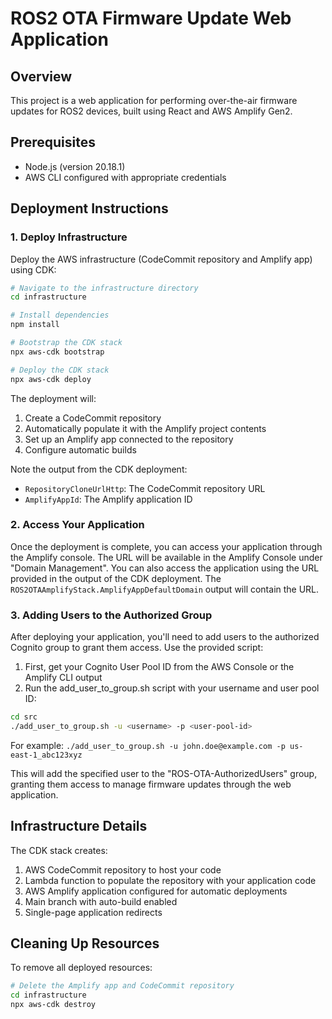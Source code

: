 # ROS2 OTA Firmware Update Web Application

## Overview
This project is a web application for performing over-the-air firmware updates for ROS2 devices, built using React and AWS Amplify Gen2.

## Prerequisites
- Node.js (version 20.18.1)
- AWS CLI configured with appropriate credentials

## Deployment Instructions

### 1. Deploy Infrastructure
Deploy the AWS infrastructure (CodeCommit repository and Amplify app) using CDK:

```bash
# Navigate to the infrastructure directory
cd infrastructure

# Install dependencies
npm install

# Bootstrap the CDK stack
npx aws-cdk bootstrap

# Deploy the CDK stack
npx aws-cdk deploy
```

The deployment will:
1. Create a CodeCommit repository
2. Automatically populate it with the Amplify project contents
3. Set up an Amplify app connected to the repository
4. Configure automatic builds

Note the output from the CDK deployment:
- `RepositoryCloneUrlHttp`: The CodeCommit repository URL
- `AmplifyAppId`: The Amplify application ID

### 2. Access Your Application
Once the deployment is complete, you can access your application through the Amplify console. The URL will be available in the Amplify Console under "Domain Management". You can also access the application using the URL provided in the output of the CDK deployment. The `ROS2OTAAmplifyStack.AmplifyAppDefaultDomain` output will contain the URL.

### 3. Adding Users to the Authorized Group

After deploying your application, you'll need to add users to the authorized Cognito group to grant them access. Use the provided script:

1. First, get your Cognito User Pool ID from the AWS Console or the Amplify CLI output
2. Run the add_user_to_group.sh script with your username and user pool ID:

```bash
cd src
./add_user_to_group.sh -u <username> -p <user-pool-id>
```

For example: `./add_user_to_group.sh -u john.doe@example.com -p us-east-1_abc123xyz`

This will add the specified user to the "ROS-OTA-AuthorizedUsers" group, granting them access to manage firmware updates through the web application.

## Infrastructure Details

The CDK stack creates:
1. AWS CodeCommit repository to host your code
2. Lambda function to populate the repository with your application code
3. AWS Amplify application configured for automatic deployments
4. Main branch with auto-build enabled
5. Single-page application redirects

## Cleaning Up Resources

To remove all deployed resources:

```bash
# Delete the Amplify app and CodeCommit repository
cd infrastructure
npx aws-cdk destroy
```

